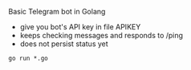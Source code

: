 Basic Telegram bot in Golang
- give you bot's API key in file APIKEY
- keeps checking messages and responds to /ping
- does not persist status yet

```
go run *.go
```
